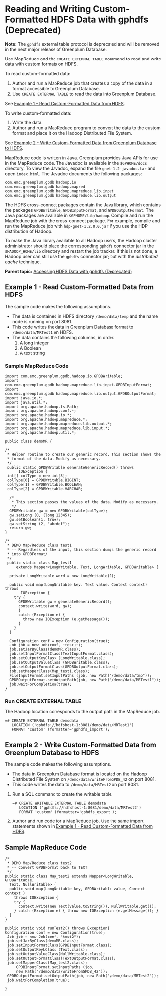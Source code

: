 # Reading and Writing Custom-Formatted HDFS Data with gphdfs \(Deprecated\) 

**Note:** The `gphdfs` external table protocol is deprecated and will be removed in the next major release of Greenplum Database.

Use MapReduce and the `CREATE EXTERNAL TABLE` command to read and write data with custom formats on HDFS.

To read custom-formatted data:

1.  Author and run a MapReduce job that creates a copy of the data in a format accessible to Greenplum Database.
2.  Use `CREATE EXTERNAL TABLE` to read the data into Greenplum Database.

See [Example 1 - Read Custom-Formatted Data from HDFS](#topic26).

To write custom-formatted data:

1.  Write the data.
2.  Author and run a MapReduce program to convert the data to the custom format and place it on the Hadoop Distributed File System.

See [Example 2 - Write Custom-Formatted Data from Greenplum Database to HDFS](#topic29).

MapReduce code is written in Java. Greenplum provides Java APIs for use in the MapReduce code. The Javadoc is available in the `$GPHOME/docs` directory. To view the Javadoc, expand the file `gnet-1.2-javadoc.tar` and open `index.html`. The Javadoc documents the following packages:

```
com.emc.greenplum.gpdb.hadoop.io
com.emc.greenplum.gpdb.hadoop.mapred
com.emc.greenplum.gpdb.hadoop.mapreduce.lib.input
com.emc.greenplum.gpdb.hadoop.mapreduce.lib.output

```

The HDFS cross-connect packages contain the Java library, which contains the packages `GPDBWritable`, `GPDBInputFormat`, and `GPDBOutputFormat`. The Java packages are available in `$GPHOME/lib/hadoop`. Compile and run the MapReduce job with the cross-connect package. For example, compile and run the MapReduce job with `hdp-gnet-1.2.0.0.jar` if you use the HDP distribution of Hadoop.

To make the Java library available to all Hadoop users, the Hadoop cluster administrator should place the corresponding `gphdfs` connector jar in the `$HADOOP_HOME/lib` directory and restart the job tracker. If this is not done, a Hadoop user can still use the `gphdfs` connector jar; but with the *distributed cache* technique.

**Parent topic:** [Accessing HDFS Data with gphdfs \(Deprecated\)](../external/g-using-hadoop-distributed-file-system--hdfs--tables.html)

## Example 1 - Read Custom-Formatted Data from HDFS 

The sample code makes the following assumptions.

-   The data is contained in HDFS directory `/demo/data/temp` and the name node is running on port 8081.
-   This code writes the data in Greenplum Database format to `/demo/data/MRTest1` on HDFS.
-   The data contains the following columns, in order.
    1.  A long integer
    2.  A Boolean
    3.  A text string

### Sample MapReduce Code 

```
import com.emc.greenplum.gpdb.hadoop.io.GPDBWritable;
import com.emc.greenplum.gpdb.hadoop.mapreduce.lib.input.GPDBInputFormat;
import com.emc.greenplum.gpdb.hadoop.mapreduce.lib.output.GPDBOutputFormat;
import java.io.*;
import java.util.*;
import org.apache.hadoop.fs.Path;
import org.apache.hadoop.conf.*;
import org.apache.hadoop.io.*;
import org.apache.hadoop.mapreduce.*;
import org.apache.hadoop.mapreduce.lib.output.*;
import org.apache.hadoop.mapreduce.lib.input.*;
import org.apache.hadoop.util.*;

public class demoMR {

/*
 * Helper routine to create our generic record. This section shows the
 * format of the data. Modify as necessary. 
 */
 public static GPDBWritable generateGenericRecord() throws
      IOException {
 int[] colType = new int[3];
 colType[0] = GPDBWritable.BIGINT;
 colType[1] = GPDBWritable.BOOLEAN;
 colType[2] = GPDBWritable.VARCHAR;
 
  /*
   * This section passes the values of the data. Modify as necessary. 
   */ 
  GPDBWritable gw = new GPDBWritable(colType); 
  gw.setLong (0, (long)12345);  
  gw.setBoolean(1, true); 
  gw.setString (2, "abcdef");
  return gw; 
} 

/* 
 * DEMO Map/Reduce class test1
 * -- Regardless of the input, this section dumps the generic record
 * into GPDBFormat/
 */
 public static class Map_test1 
     extends Mapper<LongWritable, Text, LongWritable, GPDBWritable> {
 
  private LongWritable word = new LongWritable(1);

  public void map(LongWritable key, Text value, Context context) throws
       IOException { 
    try {
      GPDBWritable gw = generateGenericRecord();
      context.write(word, gw); 
      } 
      catch (Exception e) { 
        throw new IOException (e.getMessage()); 
      } 
    }
  }

  Configuration conf = new Configuration(true);
  Job job = new Job(conf, "test1");
  job.setJarByClass(demoMR.class);
  job.setInputFormatClass(TextInputFormat.class);
  job.setOutputKeyClass (LongWritable.class);
  job.setOutputValueClass (GPDBWritable.class);
  job.setOutputFormatClass(GPDBOutputFormat.class);
  job.setMapperClass(Map_test1.class);
  FileInputFormat.setInputPaths (job, new Path("/demo/data/tmp"));
  GPDBOutputFormat.setOutputPath(job, new Path("/demo/data/MRTest1"));
  job.waitForCompletion(true);
}
```

### Run CREATE EXTERNAL TABLE 

The Hadoop location corresponds to the output path in the MapReduce job.

```
=# CREATE EXTERNAL TABLE demodata 
   LOCATION ('gphdfs://hdfshost-1:8081/demo/data/MRTest1') 
   FORMAT 'custom' (formatter='gphdfs_import');

```

## Example 2 - Write Custom-Formatted Data from Greenplum Database to HDFS 

The sample code makes the following assumptions.

-   The data in Greenplum Database format is located on the Hadoop Distributed File System on `/demo/data/writeFromGPDB_42` on port 8081.
-   This code writes the data to `/demo/data/MRTest2` on port 8081.

1.  Run a SQL command to create the writable table.

    ```
    =# CREATE WRITABLE EXTERNAL TABLE demodata 
       LOCATION ('gphdfs://hdfshost-1:8081/demo/data/MRTest2') 
       FORMAT 'custom' (formatter='gphdfs_export');
    
    ```

2.  Author and run code for a MapReduce job. Use the same import statements shown in [Example 1 - Read Custom-Formatted Data from HDFS](#topic26).

## Sample MapReduce Code 

```
/*
 * DEMO Map/Reduce class test2
 * -- Convert GPDBFormat back to TEXT
 */
public static class Map_test2 extends Mapper<LongWritable, GPDBWritable,
  Text, NullWritable> { 
  public void map(LongWritable key, GPDBWritable value, Context context )
    throws IOException {
    try {
      context.write(new Text(value.toString()), NullWritable.get());
    } catch (Exception e) { throw new IOException (e.getMessage()); }
  }
}

public static void runTest2() throws Exception{
Configuration conf = new Configuration(true);
 Job job = new Job(conf, "test2");
 job.setJarByClass(demoMR.class);
 job.setInputFormatClass(GPDBInputFormat.class);
 job.setOutputKeyLClass (Text.class);
 job.setOutputValueClass(NullWritable.class);
 job.setOutputFormatClass(TextOutputFormat.class);
 job.setMapperClass(Map_test2.class);
     GPDBInputFormat.setInputPaths (job, 
     new Path("/demo/data/writeFromGPDB_42"));
 GPDBOutputFormat.setOutputPath(job, new Path("/demo/data/MRTest2"));
 job.waitForCompletion(true);
     
}
```

